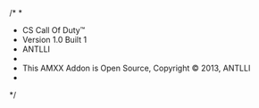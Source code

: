 /*
 *
 * CS Call Of Duty™ 
 * Version 1.0 Built 1
 * ANTLLI
 *
 * This AMXX Addon is Open Source, Copyright © 2013, ANTLLI
 *
*/
